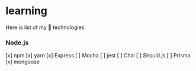 # learning
Here is list of my 👏 technologies 

### Node.js
[x] npm
[x] yarn
[x] Express
[ ] Mocha
[ ] jest
[ ] Chai 
[ ] Should.js
[ ] Prisma
[x] mongoose
